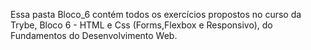 Essa pasta Bloco_6 contém todos os exercícios propostos no curso da Trybe, Bloco 6 - HTML e Css (Forms,Flexbox e Responsivo), do Fundamentos do Desenvolvimento Web.
